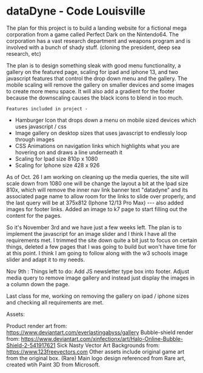# dataDyne - Code Louisville

The plan for this project is to build a landing website for a fictional mega corporation from a game called Perfect Dark on the Nintendo64. The corporation has a vast research department and weapons program and is involved with a bunch of shady stuff. (cloning the president, deep sea research, etc)

The plan is to design something sleak with good menu functionality, a gallery on the featured page, scaling for ipad and iphone 13, and two javascript features that control the drop down menu and the gallery. The mobile scaling will remove the gallery on smaller devices and some images to create more menu space. It will also add a gradient for the footer because the downscaling causes the black icons to blend in too much. 

    Features included in project - 

 - Hamburger Icon that drops down a menu on mobile sized devices which uses javascript / css
 - Image gallery on desktop sizes that uses javascript to endlessly loop through images 
 - CSS Animations on navigation links which highlights what you are hovering on and draws a line underneath it
 - Scaling for Ipad size 810p x 1080
 - Scaling for Iphone size 428 x 926





As of Oct. 26 I am working on cleaning up the media queries, the site will scale down from 1080 one will be change the layout a bit at the Ipad size 810x, which will remove the inner nav link banner text "datadyne" and its associated page name to allow room for the links to slide over properly, and the last query will be at 375x812 (Iphone 12/13 Pro Max) --- also added images for footer links. Added an image to k7 page to start filling out the content for the pages. 

So it's November 3rd and we have just a few weeks left. The plan is to implement the javascript for an image slider and I think I have all the requirements met. I trimmed the site down quite a bit just to focus on certain things, deleted a few pages that I was going to build but won't have time for at this point. I think I am going to follow along with the w3 schools image slider and adapt it to my needs.

Nov 9th : Things left to do: Add JS newsletter type box into footer.
                   Adjust media query to remove image gallery and instead just display the images
                   in a column down the page. 



Last class for me, working on removing the gallery on ipad / iphone sizes and checking all requirements are met. 



Assets: 

Product render art from:   https://www.deviantart.com/everlastingabyss/gallery
Bubble-shield render from: https://www.deviantart.com/xinfectionx/art/Halo-Online-Bubble-Shield-2-541917621
Sick Nasty Vector Art Backgrounds from: https://www.123freevectors.com
Other assets include original game art from the original box. (Rare)
Main logo design referenced from Rare art, created wtih Paint 3D from Microsoft.






